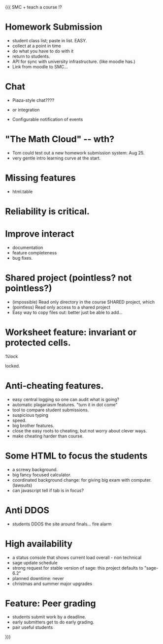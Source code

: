{{{
SMC + teach a course !?

# Homework Submission
 - student class list; paste in list. EASY.
 - collect at a point in time
 - do what you have to do with it
 - return to students.
 - API for sync with university infrastructure. (like moodle has.)
 - Link from moodle to SMC...

# Chat
- Piaza-style chat????
- or integration

- Configurable notification of events

# "The Math Cloud" -- wth?

- Tom could test out a new homework submission system: Aug 25.
- very gentle intro learning curve at the start.

# Missing features

- html.table

# Reliability is critical.

# Improve interact
- documentation
- feature completeness
- bug fixes.

# Shared project (pointless? not pointless?)

- (impossible) Read only directory in the course SHARED project, which
- (pointless) Read only access to a shared project
- Easy way to copy files out: better just be able to add...

# Worksheet feature: invariant or protected cells.

%lock

locked.

# Anti-cheating features.

- easy central logging so one can audit what is going?
- automatic plagariasm features. "turn it in dot come"
- tool to compare student submissions.
- suspicious typing
- speed.
- big brother features.
- close the easy roots to cheating, but not worry about clever ways.
- make cheating harder than course.

# Some HTML to focus the students

- a screwy background.
- big fancy focused calculator.
- coordinated background change: for giving big exam with computer.  (lawsuits)
- can javascript tell if tab is in focus?

# Anti DDOS

- students DDOS the site around finals... fire alarm


# High availability

- a status console that shows current load overall - non technical
- sage update schedule
- strong request for stable version of sage: this project defaults to "sage-6.2"
- planned downtime: never
- christmas and summer major upgrades


# Feature: Peer grading

- students submit work by a deadline.
- early submitters get to do early grading.
- pair useful students









}}}

